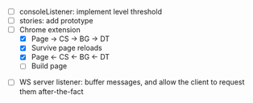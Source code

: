 - [ ] consoleListener: implement level threshold
- [ ] stories: add prototype
- [ ] Chrome extension
    - [x] Page -> CS -> BG -> DT
    - [x] Survive page reloads
    - [x] Page <- CS <- BG <- DT
    - [ ] Build page
* [ ] WS server listener: buffer messages, and allow the client to request them after-the-fact